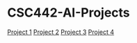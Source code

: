 # CSC442-AI-Projects
[Project 1](https://github.com/shiningstark/CSC442-AI-Projects/tree/master/Project%201)
[Project 2](https://github.com/shiningstark/CSC442-AI-Projects/tree/master/Project%201)
[Project 3](https://github.com/shiningstark/CSC442-AI-Projects/tree/master/Project%201)
[Project 4](https://github.com/shiningstark/CSC442-AI-Projects/tree/master/Project%201)
